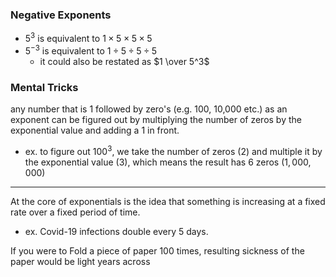 
### Negative Exponents
- $5^3$ is equivalent to $1 \times 5 \times 5 \times 5$ 
- $5^{-3}$ is equivalent to $1 ÷ 5 ÷ 5 ÷ 5$
    - it could also be restated as $1 \over 5^3$

### Mental Tricks
any number that is 1 followed by zero's (e.g. 100, 10,000 etc.) as an exponent can be figured out by multiplying the number of zeros by the exponential value and adding a 1 in front.
- ex. to figure out $100^3$, we take the number of zeros ($2$) and multiple it by the exponential value ($3$), which means the result has 6 zeros ($1,000,000$)

* * *

At the core of exponentials is the idea that something is increasing at a fixed rate over a fixed period of time.
- ex. Covid-19 infections double every 5 days.

If you were to Fold a piece of paper 100 times, resulting sickness of the paper would be light years across
